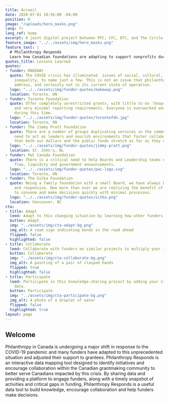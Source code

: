 ```yaml
---
title: Accueil
date: 2020-07-01 10:56:00 -04:00
position: 0
image: "/uploads/hero_masks.png"
lang: fr
lang_ref: home
excerpt: A joint digital project between PFC, CFC, EFC, and The Circle.
feature_image: "../../assets/img/hero_masks.png"
feature_text: |
  # Philanthropy Responds
  Learn how Canadian foundations are adapting to support nonprofits during an unprecedented global crisis.
quotes_title: Lessons Learned
quotes:
- funder: MAKEWAY
  quote: The COVID crisis has illuminated  issues of social, cultural, and income
    inequality, to name just a few. This is not an issue that philanthropy alone can
    address, and certainly not in its current state of operation.
  logo: "../../assets/img/funder-quotes/makeway.png"
  location: Toronto, ON
- funder: Toronto Foundation
  quote: Offer completely unrestricted grants, with little to no 'hoops to jump through',
    and very minimal reporting requirements. Everyone is overworked and overtaxed
    during this time.
  logo: "../../assets/img/funder-quotes/torontofdn.jpg"
  location: Toronto, ON
- funder: The Jimmy Pratt Foundation
  quote: There are a number of groups duplicating services in the communities. Foundations
    need to act as leaders and nourish environments that foster collaboration to ensure
    that both our dollars and the public funds stretch as far as they can.
  logo: "../../assets/img/funder-quotes/jimmy-pratt.png"
  location: St. John's, NL
- funder: PwC Canada Foundation
  quote: There is a critical need to help Boards and Leadership teams navigate cash
    flow, liquidity and government announcements.
  logo: "../../assets/img/funder-quotes/pwc-logo.svg"
  location: Toronto, ON
- funder: The Sitka Foundation
  quote: Being a family foundation with a small Board, we have always been nimble
    and responsive. Now more than ever we are realizing the benefit of people able
    to convene and make decisions quickly with minimal processes.
  logo: "../../assets/img/funder-quotes/sitka.png"
  location: Vancouver, BC
cta:
- title: Adapt
  leed: Adapt to this changing situation by learning how other funders have pivoted.
  button: Adapt
  img: "../assets/img/cta-adapt-bg.png"
  img_alt: A road sign indicating bends in the road ahead
  flipped: false
  highlighted: false
- title: Collaborate
  leed: Collaborate with funders on similar projects to multiply your impact.
  button: Collaborate
  img: "../assets/img/cta-collaborate-bg.png"
  img_alt: A painting of a pair of clasped hands
  flipped: true
  highlighted: false
- title: Participate
  leed: Participate in this knowledge-sharing project by adding your story to our
    data.
  button: Participate
  img: "../assets/img/cta-participate-bg.png"
  img_alt: A photo of a droplet of water
  flipped: false
  highlighted: true
layout: page
---
```


## Welcome

Philanthropy in Canada is undergoing a major shift in response to the COVID-19 pandemic and many funders have adapted to this unprecedented situation and adjusted their support to grantees. Philanthropy Responds is an interactive data mapping tool designed to identify initiatives and encourage collaboration within the Canadian grantmaking community to better serve Canadians impacted by this crisis. By sharing data and providing a platform to engage funders, along with a timely snapshot of activities and critical gaps in funding, Philanthropy Responds is a useful data tool to build knowledge, encourage collaboration and help funders make decisions. 